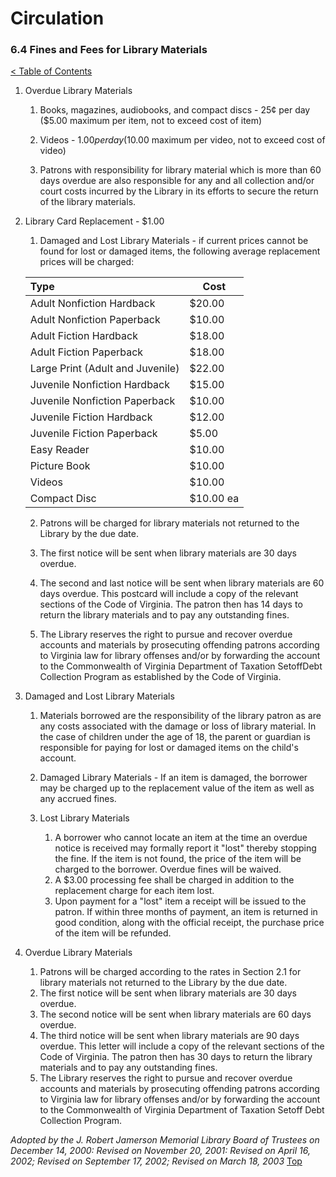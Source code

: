 [0]: ../README.md
[6.4]: fines-and-fees-for-library-materials.md

# Circulation
### 6.4 Fines and Fees for Library Materials
[< Table of Contents][0]

1. Overdue Library Materials

	1. Books, magazines, audiobooks, and compact discs - 25¢ per day ($5.00 maximum per item, not to exceed cost of item)
	
	2. Videos - $1.00 per day ($10.00 maximum per video, not to exceed cost of video)
	
	3. Patrons with responsibility for library material which is more than 60 days overdue are also responsible for any and all collection and/or court costs incurred by the Library in its efforts to secure the return of the library materials.

2. Library Card Replacement - $1.00
	
	1. Damaged and Lost Library Materials - if current prices cannot be found for lost or damaged items, the following average replacement prices will be charged:

	| Type                             | Cost      |
	|:-------------------------------- | --------- |
	| Adult Nonfiction Hardback        | $20.00    |
	| Adult Nonfiction Paperback       | $10.00    |
	| Adult Fiction Hardback           | $18.00    |
	| Adult Fiction Paperback          | $18.00    |
	| Large Print (Adult and Juvenile) | $22.00    |
	| Juvenile Nonfiction Hardback     | $15.00    |
	| Juvenile Nonfiction Paperback    | $10.00    |
	| Juvenile Fiction Hardback        | $12.00    |
	| Juvenile Fiction Paperback       | $5.00     |
	| Easy Reader                      | $10.00    |
	| Picture Book                     | $10.00    |
	| Videos                           | $10.00    |
	| Compact Disc                     | $10.00 ea |

	2. Patrons will be charged for library materials not returned to the Library by the due date.
	
	3. The first notice will be sent when library materials are 30 days overdue.
	
	4. The second and last notice will be sent when library materials are 60 days overdue. This postcard will include a copy of the relevant sections of the Code of Virginia. The patron then has 14 days to return the library materials and to pay any outstanding fines.

	5. The Library reserves the right to pursue and recover overdue accounts and materials by prosecuting offending patrons according to Virginia law for library offenses and/or by forwarding the account to the Commonwealth of Virginia Department of Taxation SetoffDebt Collection Program as established by the Code of Virginia.	

3. Damaged and Lost Library Materials

	1. Materials borrowed are the responsibility of the library patron as are any costs associated with the damage or loss of library material. In the case of children under the age of 18, the parent or guardian is responsible for paying for lost or damaged items on the child's account.

	2. Damaged Library Materials - If an item is damaged, the borrower may be charged up to the replacement value of the item as well as any accrued fines.
	3. Lost Library Materials
		1. A borrower who cannot locate an item at the time an overdue notice is received may formally report it "lost" thereby stopping the fine. If the item is not found, the price of the item will be charged to the borrower. Overdue fines will be waived.
		2. A $3.00 processing fee shall be charged in addition to the replacement charge for each item lost.
		3. Upon payment for a "lost" item a receipt will be issued to the patron. If within three months of payment, an item is returned in good condition, along with the official receipt, the purchase price of the item will be refunded.
4. Overdue Library Materials
	1. Patrons will be charged according to the rates in Section 2.1 for library materials not returned to the Library by the due date.
	2. The first notice will be sent when library materials are 30 days overdue.
	3. The second notice will be sent when library materials are 60 days overdue.
	4. The third notice will be sent when library materials are 90 days overdue. This letter will include a copy of the relevant sections of the Code of Virginia. The patron then has 30 days to return the library materials and to pay any outstanding fines.
	5. The Library reserves the right to pursue and recover overdue accounts and materials by prosecuting offending patrons according to Virginia law for library offenses and/or by forwarding the account to the Commonwealth of Virginia Department of Taxation Setoff Debt Collection Program.

*Adopted by the J. Robert Jamerson Memorial Library Board of Trustees on December 14, 2000: Revised on November 20, 2001: Revised on April 16, 2002; Revised on September 17, 2002; Revised on March 18, 2003*
[Top][6.4]